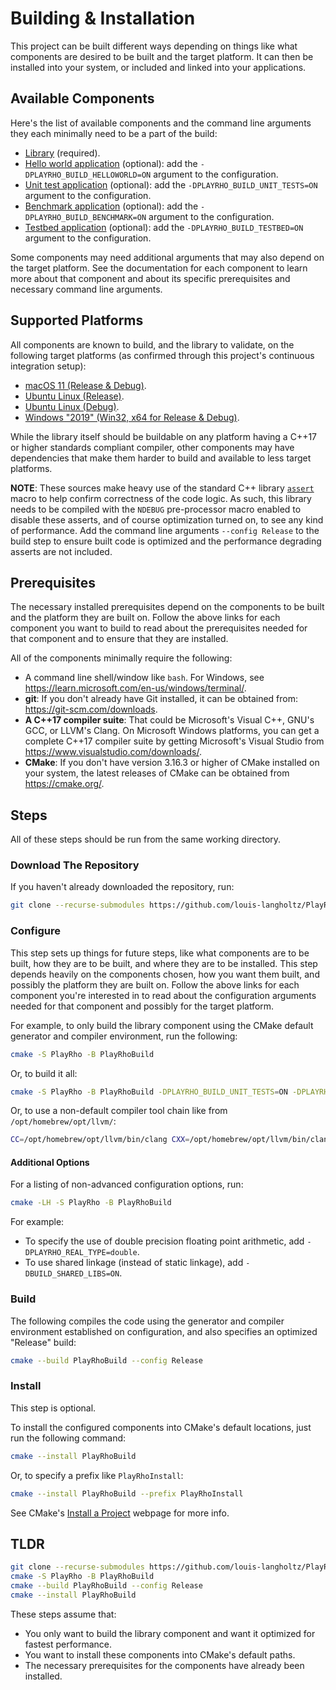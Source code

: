 # Building & Installation

This project can be built different ways depending on things like what components are desired to be built and the target platform.
It can then be installed into your system, or included and linked into your applications.

## Available Components

Here's the list of available components and the command line arguments they each minimally need to be a part of the build:
- [Library](PlayRho/) (required).
- [Hello world application](HelloWorld/) (optional): add the `-DPLAYRHO_BUILD_HELLOWORLD=ON` argument to the configuration.
- [Unit test application](UnitTests/) (optional): add the `-DPLAYRHO_BUILD_UNIT_TESTS=ON` argument to the configuration.
- [Benchmark application](Benchmark/) (optional): add the `-DPLAYRHO_BUILD_BENCHMARK=ON` argument to the configuration.
- [Testbed application](Testbed/) (optional): add the `-DPLAYRHO_BUILD_TESTBED=ON` argument to the configuration.

Some components may need additional arguments that may also depend on the target platform.
See the documentation for each component to learn more about that component and about its specific prerequisites and necessary command line arguments.

## Supported Platforms

All components are known to build, and the library to validate, on the following target platforms (as confirmed through this project's continuous integration setup):
- [macOS 11 (Release & Debug)](.github/workflows/macos.yml).
- [Ubuntu Linux (Release)](.github/workflows/linux.yml).
- [Ubuntu Linux (Debug)](.github/workflows/linux-debug.yml).
- [Windows "2019" (Win32, x64 for Release & Debug)](.github/workflows/windows.yml).

While the library itself should be buildable on any platform having a C++17 or higher standards compliant compiler,
other components may have dependencies that make them harder to build and available to less target platforms.

**NOTE**: These sources make heavy use of the standard C++ library [`assert`](http://en.cppreference.com/w/cpp/error/assert) macro to help confirm correctness of the code logic. As such, this library needs to be compiled with the `NDEBUG` pre-processor macro enabled to disable these asserts, and of course optimization turned on, to see any kind of performance. Add the command line arguments `--config Release` to the build step to ensure built code is optimized and the performance degrading asserts are not included.

## Prerequisites

The necessary installed prerequisites depend on the components to be built and the platform they are built on.
Follow the above links for each component you want to build to read about the prerequisites needed for that component
and to ensure that they are installed.

All of the components minimally require the following:
- A command line shell/window like `bash`. For Windows, see https://learn.microsoft.com/en-us/windows/terminal/.
- **git**: If you don't already have Git installed, it can be obtained from: https://git-scm.com/downloads.
- **A C++17 compiler suite**: That could be Microsoft's Visual C++, GNU's GCC, or LLVM's Clang. On Microsoft Windows platforms, you can get a complete C++17 compiler suite by getting Microsoft's Visual Studio from https://www.visualstudio.com/downloads/.
- **CMake**: If you don't have version 3.16.3 or higher of CMake installed on your system, the latest releases of CMake can be obtained from https://cmake.org/.

## Steps

All of these steps should be run from the same working directory.

### Download The Repository

If you haven't already downloaded the repository, run:
```sh
git clone --recurse-submodules https://github.com/louis-langholtz/PlayRho.git
```

### Configure

This step sets up things for future steps, like what components are to be built, how they are to be built, and where they are to be installed.
This step depends heavily on the components chosen, how you want them built, and possibly the platform they are built on.
Follow the above links for each component you're interested in to read about the configuration arguments needed for that component and possibly for the target platform.

For example, to only build the library component using the CMake default generator and compiler environment, run the following:

```sh
cmake -S PlayRho -B PlayRhoBuild
```

Or, to build it all:

```sh
cmake -S PlayRho -B PlayRhoBuild -DPLAYRHO_BUILD_UNIT_TESTS=ON -DPLAYRHO_BUILD_BENCHMARK=ON -DPLAYRHO_BUILD_TESTBED=ON -DPLAYRHO_BUILD_HELLOWORLD=ON -DCMAKE_EXPORT_COMPILE_COMMANDS=ON
```

Or, to use a non-default compiler tool chain like from `/opt/homebrew/opt/llvm/`:

```sh
CC=/opt/homebrew/opt/llvm/bin/clang CXX=/opt/homebrew/opt/llvm/bin/clang++ LDFLAGS='-L/opt/homebrew/opt/llvm/lib/c++' cmake -S PlayRho -B PlayRhoBuild
```

#### Additional Options

For a listing of non-advanced configuration options, run:
```sh
cmake -LH -S PlayRho -B PlayRhoBuild
```

For example:
- To specify the use of double precision floating point arithmetic, add `-DPLAYRHO_REAL_TYPE=double`.
- To use shared linkage (instead of static linkage), add `-DBUILD_SHARED_LIBS=ON`.

### Build

The following compiles the code using the generator and compiler environment established on configuration, and also specifies an optimized "Release" build:

```sh
cmake --build PlayRhoBuild --config Release
```

### Install

This step is optional.

To install the configured components into CMake's default locations, just run the following command:

```sh
cmake --install PlayRhoBuild
```

Or, to specify a prefix like `PlayRhoInstall`:

```sh
cmake --install PlayRhoBuild --prefix PlayRhoInstall
```

See CMake's [Install a Project](https://cmake.org/cmake/help/latest/manual/cmake.1.html#install-a-project) webpage for more info.

## TLDR

```sh
git clone --recurse-submodules https://github.com/louis-langholtz/PlayRho.git
cmake -S PlayRho -B PlayRhoBuild
cmake --build PlayRhoBuild --config Release
cmake --install PlayRhoBuild
```

These steps assume that:
- You only want to build the library component and want it optimized for fastest performance.
- You want to install these components into CMake's default paths.
- The necessary prerequisites for the components have already been installed.

